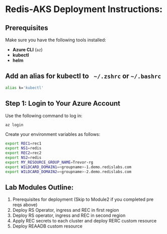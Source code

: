 # Redis-AKS Deployment Instructions:


## Prerequisites
Make sure you have the following tools installed:
- **Azure CLI** (`az`)
- **kubectl**
- **helm**

## Add an alias for kubectl to ``` ~/.zshrc``` or ```~/.bashrc```
```bash
alias k='kubectl'
```

## Step 1: Login to Your Azure Account
Use the following command to log in:

```bash
az login
```

Create your environment variables as follows:

```bash
export REC1=rec1
export NS1=redis
export REC2=rec2
export NS2=redis
export MY_RESOURCE_GROUP_NAME=Trevor-rg
export WILDCARD_DOMAIN1=<groupname>-1.demo.redislabs.com
export WILDCARD_DOMAIN2=<groupname>-2.demo.redislabs.com
```

## Lab Modules Outline:
1) Prerequisites for deployment (Skip to Module2 if you completed pre reqs above)
2) Deploy RS Operator, ingress and REC in first region
3) Deploy RS operator, ingress and REC in second region
4) Apply REC secrets to each cluster and deploy RERC custom resource
5) Deploy REAADB custom resource
